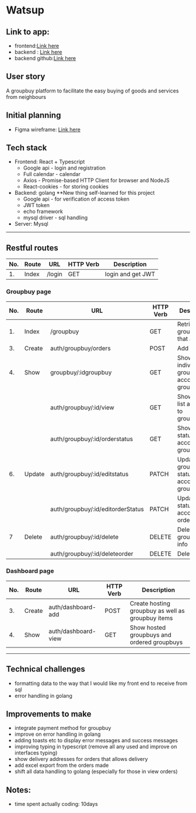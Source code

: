 # Watsup
## Link to app:
* frontend:[Link here](https://watsup-fe.herokuapp.com/)
* backend :
[Link here](https://watsup-be.herokuapp.com/)
* backend github:[Link here](https://github.com/yilinghuam/watsup-be)


## User story
A groupbuy platform to facilitate the easy buying of goods and services from neighbours

## Initial planning
* Figma wireframe: [Link here](https://www.figma.com/file/b1KhU6VkX2zcDxnissFzHb/Watsup-design-file?node-id=24%3A8652)

## Tech stack
* Frontend: React + Typescript
   * Google api - login and registration
   * Full calendar - calendar
   * Axios - Promise-based HTTP Client for browser and NodeJS
   * React-cookies - for storing cookies
* Backend: golang **New thing self-learned for this project
   * Google api - for verification of access token
   * JWT token
   * echo framework
   * mysql driver - sql handling
* Server: Mysql
---------
## Restful routes
|No.|Route      | URL                   | HTTP Verb |Description
|--|------------|-----------------------|-----------|------------ 
|1.|Index      | /login                   | GET |login and get JWT
### Groupbuy page
|No.|Route      | URL                   | HTTP Verb |Description
|--|------------|-----------------------|-----------|------------ 
|1.|Index      | /groupbuy                   | GET |Retrieve all groupbuys that are open
|3.|Create      | auth/groupbuy/orders                | POST |Add orders
|4.|Show      | groupbuy/:idgroupbuy                   | GET |Show individual groupbuy according to groupbuy_id
| |      | auth/groupbuy/:id/view                 | GET |Show order list according to groupbuy_id
| |     | auth/groupbuy/:id/orderstatus                 | GET |Show order status according to groupbuy_id
|6.|Update      | auth/groupbuy/:id/editstatus                   | PATCH |Update groupbuy status according to groupbuy_ids
| |      | auth/groupbuy/:id/editorderStatus                  | PATCH |Update order status according order_Id
|7|Delete      | auth/groupbuy/:id/delete                   | DELETE |Delete groupbuy info
| |      | auth/groupbuy/:id/deleteorder                   | DELETE |Delete order


### Dashboard page
|No.|Route      | URL                   | HTTP Verb |Description
|--|------------|-----------------------|-----------|------------ 
|3.|Create      | auth/dashboard-add              | POST |Create hosting groupbuy as well as groupbuy items
|4.|Show      | auth/dashboard-view                  | GET |Show hosted groupbuys and ordered groupbuys

----------
## Technical challenges
* formatting data to the way that I would like my front end to receive from sql
* error handling in golang

## Improvements to make
* integrate payment method for groupbuy
* improve on error handling in golang
* adding toasts etc to display error messages and success messages
* improving typing in typescript (remove all any used and improve on interfaces typing)
* show delivery addresses for orders that allows delivery
* add excel export from the orders made
* shift all data handling to golang (especially for those in view orders)

## Notes:
* time spent actually coding: 10days